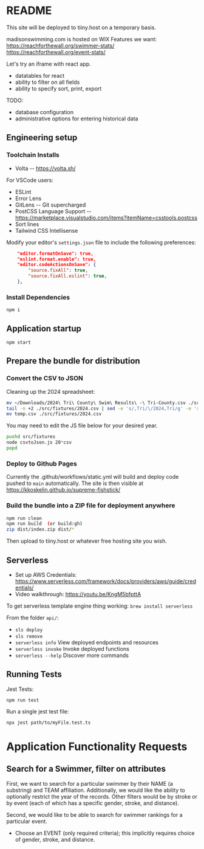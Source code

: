 # README

This site will be deployed to tiiny.host on a temporary basis.

madisonswimming.com is hosted on WIX
Features we want:
<https://reachforthewall.org/swimmer-stats/>
<https://reachforthewall.org/event-stats/>

Let's try an iframe with react app.

* datatables for react
* ability to filter on all fields
* ability to specify sort, print, export

TODO:

* database configuration
* administrative options for entering historical data

## Engineering setup

### Toolchain Installs

* Volta -- <https://volta.sh/>

For VSCode users:

* ESLint
* Error Lens
* GitLens -- Git supercharged
* PostCSS Language Support -- <https://marketplace.visualstudio.com/items?itemName=csstools.postcss>
* Sort lines
* Tailwind CSS Intellisense

Modify your editor's `settings.json` file to include the following preferences:

```json
    "editor.formatOnSave": true,
    "eslint.format.enable": true,
    "editor.codeActionsOnSave": {
        "source.fixAll": true,
        "source.fixAll.eslint": true,
    },
```

### Install Dependencies

`npm i`

## Application startup

`npm start`

## Prepare the bundle for distribution

### Convert the CSV to JSON

Cleaning up the 2024 spreadsheet:

```sh
mv ~/Downloads/2024\ Tri\ County\ Swim\ Results\ -\ Tri-County.csv ./src/fixtures/2024.csv
tail -n +2 ./src/fixtures/2024.csv | sed -e 's/,Tri/\/2024,Tri/g' -e 's/Gender,Age/Gender,AgeRange/g' > temp.csv
mv temp.csv ./src/fixtures/2024.csv
```

You may need to edit the JS file below for your desired year.

```sh
pushd src/fixtures
node csvtoJson.js 20*csv
popd
```

### Deploy to Github Pages

Currently the .github/workflows/static.yml will build and deploy code pushed to `main` automatically.
The site is then visible at <https://kkoskelin.github.io/supreme-fishstick/>

### Build the bundle into a ZIP file for deployment anywhere

```sh
npm run clean
npm run build  (or build:gh)
zip dist/index.zip dist/*
```

Then upload to tiiny.host or whatever free hosting site you wish.

## Serverless

* Set up AWS Credentials: <https://www.serverless.com/framework/docs/providers/aws/guide/credentials/>
* Video walkthrough: <https://youtu.be/KngM5bfpttA>

To get serverless template engine thing working:
 `brew install serverless`

From the folder `api/`:

* `sls deploy`
* `sls remove`
* `serverless info`      View deployed endpoints and resources
* `serverless invoke`    Invoke deployed functions
* `serverless --help`    Discover more commands

## Running Tests

Jest Tests:

```
npm run test
```

Run a single jest test file:

```
npx jest path/to/myFile.test.ts
```

# Application Functionality Requests

## Search for a Swimmer, filter on attributes

First, we want to search for a particular swimmer by their NAME (a substring) and TEAM affiliation.
Additionally, we would like the ability to optionally restrict the year of the records.
Other filters would be by stroke or by event (each of which has a specific gender, stroke, and distance).

Second, we would like to be able to search for swimmer rankings for a particular event.

* Choose an EVENT (only required criteria); this implicitly requires choice of gender, stroke, and distance.
